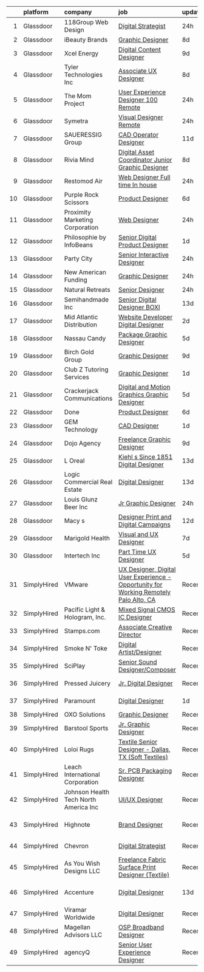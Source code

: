

|    | platform    | company                               | job                                                                                                                                                                                                                                                                                                                                                                                                                                                                                                                                                                                                                                                                                                                                                                                                                                                                                                                                                                                                                                                                                                                                                                                                                                                                                                                                                                                                                                                         | update_time   | location                   |
|---:|:------------|:--------------------------------------|:------------------------------------------------------------------------------------------------------------------------------------------------------------------------------------------------------------------------------------------------------------------------------------------------------------------------------------------------------------------------------------------------------------------------------------------------------------------------------------------------------------------------------------------------------------------------------------------------------------------------------------------------------------------------------------------------------------------------------------------------------------------------------------------------------------------------------------------------------------------------------------------------------------------------------------------------------------------------------------------------------------------------------------------------------------------------------------------------------------------------------------------------------------------------------------------------------------------------------------------------------------------------------------------------------------------------------------------------------------------------------------------------------------------------------------------------------------|:--------------|:---------------------------|
|  1 | Glassdoor   | 118Group Web Design                   | [Digital Strategist](https://www.glassdoor.com/partner/jobListing.htm?pos=116&ao=1110586&s=58&guid=000001812332aafe984913f774e7b07e&src=GD_JOB_AD&t=SR&vt=w&ea=1&cs=1_392ab40d&cb=1654152932528&jobListingId=1007909695229&cpc=149B3D5996025BBA&jrtk=3-0-1g4hj5aotr0hk801-1g4hj5aplm6qs800-19e7776499ad9148--6NYlbfkN0BH-2VCtctWeahL7e3dELF8GNW47hVC8hcqFSqEyk6iXBRBrcSA7v7GZRpC0nDzQwESVEdhuPTisFoumf7m-uEyVgobQ-Se7tf7DF9lbVn--pF4KKsnxB8ifRCtizYdrf8GFhomrK3taO6FUB2KyxTUZD136tKCw31efKtfs94G4E1N9IPhC6JMzSiYdrk6wTRZjg9dsWjTRBcr5A1OUhCnmhmmksPj70TsPaHqTKSDxohNTCOGjDAYHShP2s5HxRw0Bwn4e5f6Otq1TdeZcoKi4kcOvm2_nL8yLdkNimO85cZiLUdXUgCLkEPjQLTY-FMjHt7UY37P2lGoctHg6OTbjKHwRkzReC5vt4RO1Lhl5RxBZwHNYkuD5KNcIBcVH0z9l8mAlXqPSCv96DoGZ5XUzAwnLfWyCHsWv5AUfPXNeIl0xQ_8FEJfrLfpCK6ALJWHlVjL4GiMgXsAnFVkZOJzA9-owsYMCefICumfb1gEgpsoHBXQu7i4Vwt7XW9TVxM%3D)                                                                                                                                                                                                                                                                                                                                                                                                                                                                                                                                                                                                 | 24h           | Remote                     |
|  2 | Glassdoor   | iBeauty Brands                        | [Graphic Designer](https://www.glassdoor.com/partner/jobListing.htm?pos=119&ao=1110586&s=58&guid=000001812332aafe984913f774e7b07e&src=GD_JOB_AD&t=SR&vt=w&ea=1&cs=1_7f79df63&cb=1654152932528&jobListingId=1007889460296&cpc=8795CF9063CD573D&jrtk=3-0-1g4hj5aotr0hk801-1g4hj5aplm6qs800-6ac29f4d46719f01--6NYlbfkN0Bak6EwiWOi-lH95KQGz_2IteeDTGQu8PC0CTdvZEvB8aTxCVl-Yeh_qmspGBAX3vgbxoJuzbW3FoZo6byqxCXLwNK56gfZUKijTHbUINfxmFBAYcY2Zo0iMzF5nIGQKxFqPZLLuwSb9yYcLqtdWuGuYE1VrKOIl7uGDXH6xNO85maWtBP_MC4qKz8SMUW7d8-LYaFdWTtEJB11UWYI0FifzTgqt-PTxzrtBJe2EVrOIUYilR4nkHMjXAeLABJCMyQzVur4GAPKKExSzW0o4RKm4KL0YsV-epf37uVGL9Z_PiFSH7C0x_ArUtsJeklYHcvAunrejB2WuTt6pfFdz6K3oP5eD-UyATx6fRF5YMi-Me-YPsjyCctvQGRpwEFbwigTk_Z0qFTh1nLzKbsS7WI5AzxCb_KOt1nYTMbZMmjy1W9e136za_v9fDXPjk866yqLmN3YF8TxNZaWV-IGzDE1oYiVevU0znaDWEai3AB_QxuIjNpjGpzZ)                                                                                                                                                                                                                                                                                                                                                                                                                                                                                                                                                                                                                 | 8d            | Remote                     |
|  3 | Glassdoor   | Xcel Energy                           | [Digital Content Designer](https://www.glassdoor.com/partner/jobListing.htm?pos=111&ao=1110586&s=58&guid=000001812332aafe984913f774e7b07e&src=GD_JOB_AD&t=SR&vt=w&cs=1_9b5ad8a1&cb=1654152932527&jobListingId=1007886372226&cpc=654405A9B1E0A9F5&jrtk=3-0-1g4hj5aotr0hk801-1g4hj5aplm6qs800-9542735f28a37fff--6NYlbfkN0B-1D-e_ZYujhNkNlYyaLjJ6FcVQ233icvY0YU3o2VnplwYKKdLer6igUsC2PaWrJM_ncx7Nt_ov0DSOBXr_VXa0tpmWCtvzFB73M1K5aVbbqkl0LoHQnJsO3mtc6I6iPBleCMYXR6-CQJeCBVqNQPfZEUwi2RgUkonola2kpBwUhrpS3QD37S2h5RIzNM_Ws7hbZdCPZKp-nkU_HCez1FleWbt7a-JerVCXA8i_NYGAAX5OXMyKRzRUCrATA06NsnSspU-sE506wvBRX-Elt7y3yNZ-uoo5ItXoj8pYpgAml12oGVsrNXrU8UD_QJWza6OKqV6e9m5gKi5qDWj_X-PcPDjFSK7JqUjEnSVbCJW6fy1_nY3SyzkQaeXrlSjvEZjZRMhiydb-d9t9YFbRfsxGRTjfECXPQ7jec8rA1z_mZRulXeOjI1mX8P1T3HuTmBh-a-HbJ_gySgiBuG-brV9bZDDfbdqaqZqmDQgUePSH4btQHibuxeW0ENNq6BjkYEmfYRd3wi7VBtox02abHR88HxgM_5BFtHeacBnurI_3nbQqt6TMInrMEnX8KkjiKf6d-YT-a5y-q-GJqy6BpME)                                                                                                                                                                                                                                                                                                                                                                                                                                                                                                              | 9d            | Minneapolis, MN            |
|  4 | Glassdoor   | Tyler Technologies  Inc               | [Associate UX Designer](https://www.glassdoor.com/partner/jobListing.htm?pos=129&ao=1110586&s=58&guid=000001812332aafe984913f774e7b07e&src=GD_JOB_AD&t=SR&vt=w&cs=1_10d30792&cb=1654152932529&jobListingId=1007889296430&cpc=82B3195DA92CAF92&jrtk=3-0-1g4hj5aotr0hk801-1g4hj5aplm6qs800-52ece1768a858e83--6NYlbfkN0CeE3Wp1M-8tH35RiH3f1Z9bIMggqs9mWwktycFHRXbIf7vsqZ4_y01ylFrHTYta8MGGodIM6JsB7ZUbwCAD5cuLNmrbUydNcPRQjoLJAPqa3xeVfaSSCAjRWP_yCtohzOftj9U-4VHt8tGam8kYakPX_ikKU7YLU4zn5XEW2GZLfuefU88j-HcT8Fne2PEtP6Fldvmu1r_5-AqURip19Jw1-sVonMkBlHAN69eOreQgt-QtD1E7sxj9nnqgcX-RbMkbWhRkWxR3O3ACIkggw8pxRDDooOHvCgEcXBwYWfoOeF5gAUOQAiROIjMAVU6vAgOT9u6RgpSgrvSoge0dCmXHbuGo-u1xIk3_gDHv8jgNu9022rMD8_tQM2x9uAEW8kx6Keq7hmDY0Kw3NPh82zdOJUkXg6VAPY-nbRarkAqaCcMfX-XGVA9d3Zrtn_njhQbewGS_7I31R3flf5RraKGu3DIE-S169XWV4rah_TfGZ1sDipg_AbKz8foz4tX3N7tbW5SStYCevOXHKXET7jJqLx6XTfxzVdW3wEDCleMnQ%3D%3D)                                                                                                                                                                                                                                                                                                                                                                                                                                                                                                                                                     | 8d            | Plano, TX                  |
|  5 | Glassdoor   | The Mom Project                       | [User Experience Designer  100  Remote ](https://www.glassdoor.com/partner/jobListing.htm?pos=127&ao=1110586&s=58&guid=000001812332aafe984913f774e7b07e&src=GD_JOB_AD&t=SR&vt=w&cs=1_7722a910&cb=1654152932529&jobListingId=1007910373190&cpc=F5E96E35A1725171&jrtk=3-0-1g4hj5aotr0hk801-1g4hj5aplm6qs800-316a760ac97a5145--6NYlbfkN0BDp_epf89aHDQhKpPegNJQ_ldQpEFZQsM9OcONMGxWx6pU56EKHF58QjVdAUvn2gUDcvPGPuum3beqnb26HqTRfxV-Cj_rauCjLe0YjNLDnUPzJG0Gw09IW-MNsz_ya73dYQxfgDIM0sdd6iu-i6Fc9X089jyIBX-8bs8IZWLe9k7TI7G-yPwJnLLFDUHtrzvOLseTlHn0r0y8-iXgK0iPy4LDyKwh0xh_rqmw69nUKeFblwL4HXFPeZlX0xZVe60Z_JH9AigDG8ptxcZg_bfW9YphDM5tXVSdYSQjt8SIIYvWqa95lDU0SyI_KJQUCd0WEslHmRM7yJrbqQAzp1q1KDwRFGieNuF-gAYFQ9y_nkspgLrmJ3rP5BZ1aDvnz3hP0lJERg7uEW-gmcDMBbWKx7EJ-eOjIXH3AxCOV5lpalwHmJlKxGBlQIfWpvMOeg82aOtgsKirc2y6Iq7HhAqnIhYSf-vSQdAhMyfw5l_S4WRuvmNAeqvesjnEn32SacpD-XT1ZDDvIlbz7lZFWK5SFqkIsCDUEMwP8Bs_FCFaOwAwMz8MCbgJAK-7CjjiHSwCvUM1ABgx_g%3D%3D)                                                                                                                                                                                                                                                                                                                                                                                                                                                                                                    | 24h           | Remote                     |
|  6 | Glassdoor   | Symetra                               | [Visual Designer   Remote](https://www.glassdoor.com/partner/jobListing.htm?pos=118&ao=1110586&s=58&guid=000001812332aafe984913f774e7b07e&src=GD_JOB_AD&t=SR&vt=w&cs=1_119318cd&cb=1654152932528&jobListingId=1007910117840&cpc=8795CF9063CD573D&jrtk=3-0-1g4hj5aotr0hk801-1g4hj5aplm6qs800-81365151b091542e--6NYlbfkN0DxLmO7NH_YTtLbOIMvJFqJGEF88__vqD2fZF7JxivJ0azNiCTgnfJhqK52DTe9kl3HxAUXSrL2mTd0Ptx5yHlrOP7pNyy_I0DH1ewqAlG-HwrZHUudZdbZdhMuQaE91j7v3Tw7VN79EeVQTmxCsMd4tn55Y-PDa_cgZasr_TwpzLz_Hidwr2kO1kJMqXgLBdcwOdHE2zb1Kd_RZzqCbVRnhcm23K5dj6mk-9Dxamd8KnLGUw5RYVrhEC5ifqbKxXy6kIk_FMmd5OBRBnYPB2uRGb3uJ23Brrl5BeFcrL2tb7rISGSknNhrzzSgymp5LGLnlTp5xdQL3qF5LQNiiJMlrMsso5PdD3nJtpp59TtqlaV0PmpJcJkYCTwcsKmR6JePw6g6mCQnAfV-0CrdfXganFoGTCa7aP6ZzNUPtOS8yhOSbCI4A8XpFAM7oSkuN7k1uUGXAQCE7uzv4pKulmppH6mwMK5zAsFLcS-NCgQdfMYdwH8yNKNDnibpIID_jSqK6YV03r9mdCSXceSARt-cPy6hGtz_tai8zWzmA4-sO-BILZNU34g5tg9079ze4bPhDkPfxze1bw%3D%3D)                                                                                                                                                                                                                                                                                                                                                                                                                                                                                                                  | 24h           | Bellevue, WA               |
|  7 | Glassdoor   | SAUERESSIG Group                      | [CAD Operator Designer](https://www.glassdoor.com/partner/jobListing.htm?pos=123&ao=1110586&s=58&guid=000001812332aafe984913f774e7b07e&src=GD_JOB_AD&t=SR&vt=w&cs=1_2706efa6&cb=1654152932529&jobListingId=1007881542830&cpc=CBEBA1A9D941894A&jrtk=3-0-1g4hj5aotr0hk801-1g4hj5aplm6qs800-2351dc08897fc558--6NYlbfkN0A-FFjrYb3soGyNQt2RAhuSTdaxDAYxxY3Vcfe1-bdXvbP_zIzaDehkVWTkt9YafNyR_9T5HQudjqM-5ILfFouekaS0eYKHjurJOOuAwK8xab1RZQrwz-ZNy-gejz1_4ArjMb3bQXRhAjlWLLm5MEv5q6gXim5Zm8nP29oC6f4mCyBw0mUrQSn8lplJWjLdhRtSuBeJ8PlMPkmW1vkiIgBCfDgmGmIE98jhOi8pn1SKkVRZz5opMgRnzLFEJkmGIu7UEuCOlUDqfNuKrRytG-UA0D0MqIWmE5ngHqbYGvjdIwCa3LmQb09cIfFI1d4_q32SLeqPH4gygi4B3oUPr09YsENyI1faljMp0OIQAg1-H6Y1CRD2fPRt-8-ZjTlle2Bu9xhJ4dpFWtVAgrzGLlceQq5VeZC952SisJtz0-4Klkd7_LEBEW21Cj7YclL5fMJoozIHZcA_6sfeg9Ua0SHHHrWSI3gHwYzwVhM7iwCFkDZWRCLVhDEQXcgcbF0YmDMOKCR-gCdY51txSGH3Ip3CEVRgBHNCvMGi7D9uiNNrmnWInZeBZL9Ietw7jylvrvz6V1lXxOYk6DsGDBe43C05K-gn_aTNIcbsTgDtywrHdhvdlYHZAJ-WTa5rHSJ8_pj6rSNv4ODrUxrwis4BePbXLRHPDMberodi74h3X3k69A%3D%3D)                                                                                                                                                                                                                                                                                                                                                                                                                     | 11d           | Phoenix, AZ                |
|  8 | Glassdoor   | Rivia Mind                            | [Digital Asset Coordinator   Junior Graphic Designer](https://www.glassdoor.com/partner/jobListing.htm?pos=120&ao=1110586&s=58&guid=000001812332aafe984913f774e7b07e&src=GD_JOB_AD&t=SR&vt=w&ea=1&cs=1_2ebe2bc4&cb=1654152932528&jobListingId=1007890102769&cpc=654405A9B1E0A9F5&jrtk=3-0-1g4hj5aotr0hk801-1g4hj5aplm6qs800-5a18e3f000fb5be6--6NYlbfkN0DBHElbVzrerPYjGQLoFxzI3mE6t27TSbnoU03QMlrpXYSCuylsV1G3U28nWRWRtW9Ovagy9nFMYkH5D5wK5AB-IA8UapfQr8f-fjXa0PlR0Bjm72fpGLBfb6wur8Ja0KSQa0iZx9k9qCqUFg8k_8CQ2KfZHqbAE9SRRWMFOgniHbT_BzwwuTQ4EkHMT_kxe4H6fgr6hVY5LEtL2SS6EErZa04F5494HKb6Ay4N1W5PNPaf66Ynd9FIYM4dXVMjz1M5mTadz6C6XbWMhvOqPYZhNfNRpKz-5B14BXY8kVzu94uDvqrfr9TT9Yh4bBk09d9tHMc_-2_woHBXhQO_YrwjCKKep_aNhh91iSfh2XNbSE6463spxfErGcMIla8e-atvW3OeVA-ehe3DUllVDLJTYAzrHwYPXSpLbmDPiT14DmVNevM77-DVeQNpEHxuIKrdinylPTwT82zoA-dyaNYYBd7uY9PG4ZWoah7CqdcR2Jzs3Xs6nyh6H5j0X2HeWIqRJ8FBo6WpO2US-MiiUZ2FbAh_O85Nb40%3D)                                                                                                                                                                                                                                                                                                                                                                                                                                                                                                                                | 8d            | Remote                     |
|  9 | Glassdoor   | Restomod Air                          | [Web Designer Full time In house](https://www.glassdoor.com/partner/jobListing.htm?pos=112&ao=1110586&s=58&guid=000001812332aafe984913f774e7b07e&src=GD_JOB_AD&t=SR&vt=w&ea=1&cs=1_5fb08a42&cb=1654152932527&jobListingId=1007909701868&cpc=280AB1FAEDD8D536&jrtk=3-0-1g4hj5aotr0hk801-1g4hj5aplm6qs800-f439a42d77113113--6NYlbfkN0BGePG_6bgCTnXH4VvUJmQE8PmA9ECirJPNJpL6e9SG4K1f4oF8qh1_yxMJVq5yy8KL7XBDdnBiBWtDKGsJ7D6gbhdokAL2Fp_Ewi_hi31sHlCphPYe2jJ6WEWVGQ1aMsdX-iEYLDhA-csvmF4IicpeHy0pr08lQV3idsUkzlw_ubqQ5fKi3JG-xWSJQcp7VmUaNGWoajP3mLb3mSTnG5_keypwwjsMzrSKcLy37ocyGSxLVAHX3qJkcBRh7q-DmCz78BYpG8Kk6il_zAvWyCa9U1ccfrcZtwvXmSJ8PCPrIv_zZSI3Ez7kciDP55nKSI_qT_pnxM3E5ROIfXOC-EIe_GPlTeR5bIXsAeGXdfP1KORn5ScBIAq0_Y6TQDTsCo2rIZptMkH1murkXUkZnsCQ7H7WAnfPZKw39QSGbjhQs4FqzCvqTLGYBWGPdVTtFKTbk-CTIktoe-M9SuNTUP-CGNe00vJDUFZ9yPBZvYc1a4vkDM7R2taTfluJNHABzQ0%3D)                                                                                                                                                                                                                                                                                                                                                                                                                                                                                                                                                                                    | 24h           | Coppell, TX                |
| 10 | Glassdoor   | Purple  Rock  Scissors                | [Product Designer](https://www.glassdoor.com/partner/jobListing.htm?pos=107&ao=1110586&s=58&guid=000001812332aafe984913f774e7b07e&src=GD_JOB_AD&t=SR&vt=w&cs=1_370897a0&cb=1654152932526&jobListingId=1007895212083&cpc=C3517E2410EFB392&jrtk=3-0-1g4hj5aotr0hk801-1g4hj5aplm6qs800-19209a4e7ce6e273--6NYlbfkN0B9CJAjumQvo31X8FUvHYg0gNPS0rTJ-uJjWt5JfkEMII10vzOjbNJo6SQhCT4L7RAU6dtdEMhx8nmzmg3wfk6BhM-zFzZCODVrclYp7WjOWs3tGfzj4XR24wIewklUtdIwkGmUxB-lp8SCFGi5DovRpJU5XISOiy4Ol8SHKbhJQCa7LPvCMyjBo6z0dF169_-_bbSWOnfWpBZYSx234UFVtMfSr4I8-8FRheMnExutPsHVphb8Ad9siiVBxRXqKQkOTHP_Z1YdNVxOYm0V26l-36oPs1zLKYPeIMdiwu5iMupPJeLjkV1FlSqd7Vew1N7FntwD3zoaq9IlJeRrgsdCJEF1aGQl9vGdRXCadys2LSb2KojvZOJk2mfocS-zc02CEgWEYtv7YeRymJzevqOD3CiXt35zvSPxO5aIbCTFGXz0Ewhas7UFroW6jPjdiRS-1XBXPAB_kSbsO7xOJrUBex18sjCg-nzSnBMrOSHf-zyBx8nTqZbEGgU-eTnKk82lXhpplybKhRZN8K4oILQn)                                                                                                                                                                                                                                                                                                                                                                                                                                                                                                                                                                                      | 6d            | Remote                     |
| 11 | Glassdoor   | Proximity Marketing Corporation       | [Web Designer](https://www.glassdoor.com/partner/jobListing.htm?pos=101&ao=1110586&s=58&guid=000001812332aafe984913f774e7b07e&src=GD_JOB_AD&t=SR&vt=w&ea=1&cs=1_ee230607&cb=1654152932526&jobListingId=1007909411123&cpc=B71E0B593BA02405&jrtk=3-0-1g4hj5aotr0hk801-1g4hj5aplm6qs800-fdf77e2082eedeef--6NYlbfkN0CKNvdBtBh9SnuMcnkEvhJOJZTsmZHyY3ybnWicrfIHv4J7uR0g30tMm3JzRMilnpWfVo-QF4Uw8pdgMyGssC4PATq4MmUjSPmr3cHzrS-WMwGluAlFVv_LBsBToci7OzFez2U5QhCA2MlykN7Stsiel1TkWxiPyTbVV0OD3FMO8qGE57eQ-Z4oOTlUt4XpxZWeP1Fn4Ux0-R47tFYDV6108j7HGopo7oP_2CpBeSTalP0vq4n9H88TzBpzA9bZfrcybbuYK7YmA9DXfOD7hFQ1D6ZYe8LsHX0RbuN4pp1AWXQKv-6se7s43kln-zS0SRj7d6kkXuY8B_Echwwg3eV_qZdAZ7MFTXABkJ1PRzESHcDxB4jRAwMpCC_tgMVz4QDRq9ihk9e2BNj6QHAiru2ebesMxX5TfQU4MEMbeAYLVPMGcVBUPn9iI8QaRO_87ykQ2XZjRIVe5CbNEjX5bzzur8bqcbgyRRDUULGoAjUXoRnIMkxZgw-9lTFJj0SqP9xQNJk7Yk-skg%3D%3D)                                                                                                                                                                                                                                                                                                                                                                                                                                                                                                                                                                                         | 24h           | Brunswick, OH              |
| 12 | Glassdoor   | Philosophie by InfoBeans              | [Senior Digital Product Designer](https://www.glassdoor.com/partner/jobListing.htm?pos=113&ao=1110586&s=58&guid=000001812332aafe984913f774e7b07e&src=GD_JOB_AD&t=SR&vt=w&ea=1&cs=1_924a9ae9&cb=1654152932527&jobListingId=1007907174777&cpc=84DBBAA61F05C438&jrtk=3-0-1g4hj5aotr0hk801-1g4hj5aplm6qs800-11d7df0bc424287d--6NYlbfkN0CxNHn9w-jtTWe_RZttFxaIHe43K21EFyXUp6qq9_pyzrZZY9ivqOpdBrjA5zne8Z4XuJv17ljC7zTTe_54BfR9zMGsuut9wA2QO7VS_U1kFAD8TzewTEoddWreZzTg-8MxS-fbAi6tKUCfbEQiGbtBV4yz-iBw08WJYG5TjsHowXtb2PlmpMk5_939xuErRoUEW9dHHTVBC_rM2cBGzEgEpyicUnXZ8A8VpMjEs3jcvVJClBz6WUczGckE8_1RV8V8F-4BzI4JNZ8HzNXgg7zAyMLXO5VgeHJOG3um6Ws4bqxyaYKz35gI-mutt9PwwdUKzBRGYUC9KQOchSOQMC3JpcVQFuCvqLZCYh-u6_AGEUcLPcD9Tyf-VZSiBwRJi33Y2iMKfhFSHBuygMMZ-pRUWL7qBRmJcOzLv1BbmkcDvmn9BPxb1qxIgiXq5z1vz05tF6ov6ohSbrJXpczFxOJUCPEeJhLPl_uficEA2wDwCpBmFWxwCALM7jJgspLgfPs%3D)                                                                                                                                                                                                                                                                                                                                                                                                                                                                                                                                                                                    | 1d            | Remote                     |
| 13 | Glassdoor   | Party City                            | [Senior Interactive Designer](https://www.glassdoor.com/partner/jobListing.htm?pos=128&ao=1110586&s=58&guid=000001812332aafe984913f774e7b07e&src=GD_JOB_AD&t=SR&vt=w&ea=1&cs=1_e95c7b0f&cb=1654152932530&jobListingId=1007909529271&cpc=48B9F4758953335C&jrtk=3-0-1g4hj5aotr0hk801-1g4hj5aplm6qs800-8769dfc360d25208--6NYlbfkN0ALyhAUN4-rMnQis_n0DgkUvmAya-wWUdlU29uRgGT9KIzKCXIeS5itAw0GIAujaTy37iTorclyPI3vPqg1iZ9IXdL5ELBGGCW2AVh8eBw2QmaRPyAXe8ZiSbFo-Gs4IXN-8xSQhkPzltXA4JI3kcRoOU8Zbra8vcPgPYSRCbcID6KdafD0JdlSP0szyyZkvaS2qOOrfKzt0jYxWBF99OlvawwMIzzWPvurRODRYb9Oajlp6BZfiKNfXAGQQdP0VD0pwGlW3CVyv0_XuRQEItboYGeTKLLUbvdDwe6D7sCCdTTz6zTUK-wksK6BCiaeCKChYx9137pxL3ejiRpSF-_z7IjaHqxz9--9ReZHdOgAHEzWc9ZOOkEbHjRzdw5S-beKTFJjwTGbeSuZSzuq2z1iAis_o8L5iqs6vKQdafNe8Tx_shoNE5vxtT3hWC0217snNPP8Brjvz9IKBsFNOZ7uI9qlEG1Gu8an1N09rArtSR7QE0YN2pQg5wy78-v-DI4rc0d4rP1XsQ%3D%3D)                                                                                                                                                                                                                                                                                                                                                                                                                                                                                                                                                                          | 24h           | Remote                     |
| 14 | Glassdoor   | New American Funding                  | [Graphic Designer](https://www.glassdoor.com/partner/jobListing.htm?pos=117&ao=1110586&s=58&guid=000001812332aafe984913f774e7b07e&src=GD_JOB_AD&t=SR&vt=w&ea=1&cs=1_3fb70694&cb=1654152932528&jobListingId=1007909691736&cpc=82B3195DA92CAF92&jrtk=3-0-1g4hj5aotr0hk801-1g4hj5aplm6qs800-eb8123416104037c--6NYlbfkN0C2BFb7Ub2YUp4strrym9V3pWtjyRKtgHKt_kMzkewmGGJEved23y_kY-GSZp2akmOOdKUWdVMGc4CwU53ZNv7QfQhZ3Ihqlw1S7iBhZYnmCZCSpGSOutVDuZn8spH5sciykkYdhJ01LFRw6qhHRKONYR_TZNqqkxyBdNAKux9NM4-haekDLfiMknzS1caGOaHN6CBNUoG4U-nDqztEtDic48v-khysBpGIXYu8nSaeSRS5dSsj4rAVsUHX7crSvNBEUE-qOCbJL2tJA5aWkudoMtnxlF6BOot3SKSZJjuCLApWhJE4F2pFwHK8o2Xebmr0Nin-G3F29X_yBu9WnLVIQ_HLiKhCmdxoaAiZ5pOpFYwCmSEd4hcI1JQALvfMLXMq139qCCZ_PlfKUCbf1VXMLExOks5jIZSpGKTkdWiiUOs8CLDgJNPzR9BpvUKzXOp3RMu-4vKAP6rSzRZOqxSrpn0WGKI9T9EmQSRaY_ph8B6j-DiLVRUydNBXohBx4eqX7tQ6gjFoQw%3D%3D)                                                                                                                                                                                                                                                                                                                                                                                                                                                                                                                                                                                     | 24h           | Remote                     |
| 15 | Glassdoor   | Natural Retreats                      | [Senior Designer](https://www.glassdoor.com/partner/jobListing.htm?pos=102&ao=1110586&s=58&guid=000001812332aafe984913f774e7b07e&src=GD_JOB_AD&t=SR&vt=w&ea=1&cs=1_ab53691b&cb=1654152932526&jobListingId=1007910806135&cpc=328097CF308554EF&jrtk=3-0-1g4hj5aotr0hk801-1g4hj5aplm6qs800-73c43f05507531fc--6NYlbfkN0DM72RAmDF1KQkNsfNriBpLiz5kbqNIID0XR_mC5bTyz4qMtyJHeXtUyNdGavXNmnVyIpNvRM0jQZxXA2wBj3HWs3dAXj99p4dTRBzH3AYML86IgStb-gmsNRZ2M0fCk4URZsgdGdpRq-A0bhxeRY7iqXta6984jk4vravcYWzZZgl5zNiEEADBGmAHeY4Wxk-1ATlC0xkfW8lnFHY1_6JDdyEZ9J9mBdJCAJg1q8Y6gg4x4ZPg5MROASQYSZ3Et41yk8kaM_nuW4H8amVyQpU6Q-2WjPaB0CHGs8WvoAA6QZUnZnD5AMfe9rPjo40dNj9v_lMHrpm84c4Gmb387BNpsNwXrBwWdvAfxl43Zgd-D_lLWxofCj3awrh2MSqru3In1IAZfJYnRCE38tawSJp_2lJKbvrbQ1tqqhVGn7jwUJxmTz4u_aokHuzVSttDmW8F4ezF6FSZa377mmeOqx4AqaZY9-sawNZdsALeCE-c2SbtTbnh5UCCl7pFov4YmnKbJuXE7dZ1NRHD59qNhy-yl-wANkkOvsryWDQbnM9pkg%3D%3D)                                                                                                                                                                                                                                                                                                                                                                                                                                                                                                                                                      | 24h           | Remote                     |
| 16 | Glassdoor   | Semihandmade  Inc                     | [Senior Digital Designer  BOXI](https://www.glassdoor.com/partner/jobListing.htm?pos=115&ao=1110586&s=58&guid=000001812332aafe984913f774e7b07e&src=GD_JOB_AD&t=SR&vt=w&ea=1&cs=1_834f365e&cb=1654152932528&jobListingId=1007877414258&cpc=C5F9C09AE97B3D2F&jrtk=3-0-1g4hj5aotr0hk801-1g4hj5aplm6qs800-1c6c2c9305da4498--6NYlbfkN0Dh79sOQY_7kVGA-DFqBFFmeCXWb24BnCDtospNhZFNh2QR2HX4TbHJQOTuc3KKaWkwXRIQZgg2zHn7gwZ0L_jjjIqFqQ3WbTXLS12wJNPSkw7E2cFm-K9DOKhB5LR19RoihOh53SHRDsKpSGcc_3FfbIsBg08mQfqDWWQpPySioOFXNLHT8U-yA_ZSH-67Wf-cB2YotELHie-DaxXDjrTcjRyEDSg9HXRQLIV5I7Mjt6CgMw5dgyLUtD_phybJKPuWW255GvvHFC0RAeibHzSZEDHA1A0glXkbwDRC_bmR5qJSFMJCd95ztGWC-tPG0wkDa8e8pca04ztamV1W_aCkOojDukfuLrjq8DUPTHXO7RPw10phkW0zksQ_a4yK4xgmQH9xBPE_6THkCuHsVLPxugxjSLX2R-XILgkzSSlhSVZuzJUEhOSYQD21fj6XeA97lKdFPAL6WXGTWMC6omiZjbk3sojrV3Xa999LR-V9c8xLLs0gcdAqiO-Q6cwQCWpGVS_tgkEG4w%3D%3D)                                                                                                                                                                                                                                                                                                                                                                                                                                                                                                                                                                        | 13d           | California                 |
| 17 | Glassdoor   | Mid Atlantic Distribution             | [Website Developer   Digital Designer](https://www.glassdoor.com/partner/jobListing.htm?pos=106&ao=1110586&s=58&guid=000001812332aafe984913f774e7b07e&src=GD_JOB_AD&t=SR&vt=w&ea=1&cs=1_2c7488dd&cb=1654152932526&jobListingId=1007903294411&cpc=BC94DADD91C18169&jrtk=3-0-1g4hj5aotr0hk801-1g4hj5aplm6qs800-2b67c79111503ea4--6NYlbfkN0BFoUiGhYgMv7mY7eF-LUw5iBVmnYrkwGa4q8pcO4KaVnLrhYX2UEPCV2Z8xr9c14HKUUNq9DvnCyysFLQSGDIXNyuipCfsfrXAIskEj7Qd1qOVlTRTHFDUJjSUZy5S8u-oMzntyD7XA4wR23HXW9mL44-sFXbxUo5zag_3hC_G7woMXF7Qes8IAeHwMkVNk0IzYXWNtMRZw4BtMb82rAUEtoMwHScml0cEX39RhzwTVxv5PbP07s9SQOj1y4YDu1l7pgdsKy8AnEuH5VEqr7TOmzv7HtnJnKNDl7HuX6_QeLI-KKNTRsvbuC5iMWhFXcHPbs4h36vHTwF2gD5hBJnxLSewjh1odRNMVmAYohok2_om8Z-sZMWaWDfUQaQq8Kir6wgsaSZEHAoW4jwYLt35_lmOzZxSYa24NwsiDY4Jy423aa2gVKkzJ3WCcOYIXwVgdoLSTeyOiaFIu8tBxz7EbcHCVERHwSXDkq4wFhU2ibrzCsTPRvgTEi4jklEYitiDSCG4hmSSgw%3D%3D)                                                                                                                                                                                                                                                                                                                                                                                                                                                                                                                                                                 | 2d            | Durham, NC                 |
| 18 | Glassdoor   | Nassau Candy                          | [Package   Graphic Designer](https://www.glassdoor.com/partner/jobListing.htm?pos=125&ao=1110586&s=58&guid=000001812332aafe984913f774e7b07e&src=GD_JOB_AD&t=SR&vt=w&ea=1&cs=1_ebbcc816&cb=1654152932529&jobListingId=1007898498771&cpc=01657B10174A43CF&jrtk=3-0-1g4hj5aotr0hk801-1g4hj5aplm6qs800-78c118477428610d--6NYlbfkN0DdXCyICXvsKlMKBVu2wrjP4QzM4LY4A1iLdQTs-B3snLOO4K_Xo_8pg8VzvODCawQab-Z5618S3X14aoekI8oyQ9BkjCPbvGT54AS6cpTj0CiFW8py_M9maz8PSkNO6DWmEZq7E97BRqTNW5ZTNk1RpktHp28ggP8qd-K9G3knC1fwWotwuJCesOVgWwGcEgxBo8bZrFcsXwBSXpVheWMeuMmRunWFDWCLR05q5RfxD8ER-wew2oyfiwPOTUmDQP5mUycAB9nPD_J5hhF3C1ptN6uAez7_7A2_2OY8yer_HK2ZsOh-2tY9pHrKGxI0gEktPWtbkg9-FZTdvGJM6tFuR8PvFOFsOa1p1DF1k2BWCk8qVIZnO0bOW0UQ2KWdCNlzu5pB1T4s65x5FKne1SnXectX1Bd6KZkoC3_NP0viG5FcPwyC7ylEjFwwHcZguuEC2gAlqWBbkphE2XOxBGdP0jHzVmSFwarNuSMBCsO_Dq2Ywi7fNjeR4RJ9uynLAfE%3D)                                                                                                                                                                                                                                                                                                                                                                                                                                                                                                                                                                                         | 5d            | Hicksville, NY             |
| 19 | Glassdoor   | Birch Gold Group                      | [Graphic Designer](https://www.glassdoor.com/partner/jobListing.htm?pos=122&ao=1110586&s=58&guid=000001812332aafe984913f774e7b07e&src=GD_JOB_AD&t=SR&vt=w&ea=1&cs=1_ee8d0c57&cb=1654152932529&jobListingId=1007886476180&cpc=AC285F3A3ECA6BB0&jrtk=3-0-1g4hj5aotr0hk801-1g4hj5aplm6qs800-5aea5d7d3ff2f61e--6NYlbfkN0BQjTKa63lkfgBCT12W81KXyrDMGXWVAErlwTZKQQBzmW2syPYTxeMxC7EYdiREAI4QbNU1B47TE3zkAZ0bvhkmY0xmM0FZBWKXfAql_pA02sruSwlXjwfxsUON83erq-MnN7J3MTUeCquSRPGzwh34vdBpybKEswnIWuBOs1ZVgSoI2DyapVrrUcVrolBeOxC4AiQlIlgqk-zIs1tX6hnhfKtRG6mPtEAHWL52NQmeteZapatcQT5e8jW5MqJ2nD3avIRZmFeuaOeEFxAIMglJ3sVQNDjxKOiNvJuhBrxAwr5ojs4gr984oroMO4x3sG-EU27V8Gr5-ho7OByS69E_cpaiL8U5Ux9TPF-_O4lKg87UDeA-HodlJabi-x4wfRZmaoGSHPwbDeFHQV_XTvTsdXC4nUYwqp9IwzRbL2Mjf9outQktfYlArWo_z6P9SzZ0yyYdA0QzFv_U3JGjGJReurvyk27VhgQ5wtBONkCML-dLg1aEvcmd)                                                                                                                                                                                                                                                                                                                                                                                                                                                                                                                                                                                                                 | 9d            | Remote                     |
| 20 | Glassdoor   | Club Z  Tutoring Services             | [Graphic Designer](https://www.glassdoor.com/partner/jobListing.htm?pos=126&ao=1110586&s=58&guid=000001812332aafe984913f774e7b07e&src=GD_JOB_AD&t=SR&vt=w&ea=1&cs=1_645c6c89&cb=1654152932529&jobListingId=1007905813633&cpc=9C2286EA3771AAF6&jrtk=3-0-1g4hj5aotr0hk801-1g4hj5aplm6qs800-4963d9b0d41728a6--6NYlbfkN0BczshYwenD_mbGF9bJL-JBLQFvhZBjjdvjCH_5n2P7o4P2D0KMTyTuwvFQ8GtB9LoGLpt7FyYonc23Vlnb87DADZ3zL23UJqbfSffnwDcL1fDLY-nAd4u1clgoCQOeK9OjOtJKD5MYKk8r5yhMG_g6u908hcP5jLpu29DoYmL-nFavL1ShGUrgC2z07JLTksy0JCzXcIju3LGYpeIFAkBYl9HAgC9cYGbf7HXNJmoqp21YE4uXGG9Wtc636uzyr086bH75Q41E9LFMsmbolBcPFYC-HIyLPCbIIe42C7l010ex6ud4e9uhk9lds2PdvXqvtkxDiZpgv0yDYNPJAEwG2Zd0rCMfyiGbztUCi4Nc0BEHDBJ9sBJpDB4wH9aBqP2KDmLMv5qCv_JAZ71kX2ZCkPY5_eT5BRukCzKECDCnjrcOZugC8WkXN5JyJRJ3RR8ly2rEzr4GMAN-nbgR1OMjKV7Eku1EKvX70x1VpP5z-XhIBzqOJW9DnWtjF9M9rg8%3D)                                                                                                                                                                                                                                                                                                                                                                                                                                                                                                                                                                                                   | 1d            | Tampa, FL                  |
| 21 | Glassdoor   | Crackerjack Communications            | [Digital and Motion Graphics   Graphic Designer](https://www.glassdoor.com/partner/jobListing.htm?pos=105&ao=1110586&s=58&guid=000001812332aafe984913f774e7b07e&src=GD_JOB_AD&t=SR&vt=w&ea=1&cs=1_a41210fa&cb=1654152932526&jobListingId=1007899179018&cpc=FD0C804CFA90C8E1&jrtk=3-0-1g4hj5aotr0hk801-1g4hj5aplm6qs800-4119b7ffd432092e--6NYlbfkN0B2gTXXlubBWfaJD3-68vf6rz1FKns231YboDBrYrra6ULyPejrG_3OJfCzt9cG2ZOYTWGT8SQv5oGTEDBXQQFheRTPmRReNOakHOugp4ffBwWO_IXUXUui5-NKfKUISmtznTLJ8aJIHK4pCZQAxiVwBEHi_IfQrvl_HksAdmmYmzEOy4F6VZXXQHAdde5yHQObcLMDt04TARfgjeN7W0Gxrub3NmVc9x1xDLibnPh-biWcvwaoF-pTb-1kpCS9_zClP_Y0BG4yx98RuQVlXzcwgNUQynp-iLKRG8aACeOeFtb_rZCjrc7d5AotryjTEhZJdhep4tb2JWNmanlEW48mmNRmpAfUxivi7LdMT69fgeVH7N7GhVWQ8Km5CHLUMjXapFnpx2pZ__jidMS9ijugdezxBH2F5_AaSExvu0iYEolpLFk9EDDUTupeux4yfYAc8w42aGXw6ZTqlwHPLnT1tpmngc2Hj8VTOQzQ3v-eeJZ9B5k6C3AmAmlEJQIk0lzTyDX1rwFamNZLIyC75VvpD85qp6P6VpM%3D)                                                                                                                                                                                                                                                                                                                                                                                                                                                                                                                                     | 5d            | Wellesley, MA              |
| 22 | Glassdoor   | Done                                  | [Product Designer](https://www.glassdoor.com/partner/jobListing.htm?pos=104&ao=1110586&s=58&guid=000001812332aafe984913f774e7b07e&src=GD_JOB_AD&t=SR&vt=w&cs=1_e3f4da13&cb=1654152932526&jobListingId=1007896596008&cpc=7F406056C5176881&jrtk=3-0-1g4hj5aotr0hk801-1g4hj5aplm6qs800-62694e3607ed607e--6NYlbfkN0C-LxO6OzFeyYVxZOsqOoGVZSPgtH8WHva8NWd1WDVRmqXupYKp1xC7mBY477ooZpLSbW9f2GHbcWvIeALBGdza5CccmxxfJIlOcVioI_zaq_nlqjoAI9qWq4AcwmRasbYh3PVdAmo-nd2dfN4TyJGlDH__UQKqaR9AQZwfwL5gEGZlNmtrP0nIZZcyiivmOFlDiOR623garmoL0lTEMYiM_HrgIAaPlmOoAYMk2MmNY9I1BRwa8-Ia8_1Q3yi1MWqbIbjwMKDyGyogpoAEtOxd8AG7NLKLMjAN7Rg8rfDf1-Nkbl1kOI7dzkely174n0mtwA24tCEPUaKqMIy5GY3YlgTN2VeJAG_BTO38w-yTsOMjqoKqrv2QAnR1RO9dAi6Q38Xt9JTOrTN7gRzrjxdTMTMAf7bcA7p5VY-maEcNeVxw5ljG1tBpv1TUPSUCZ0JMKS9xPrl63Q2QSnsOFNy5Kn4Bw-o4xaH58OCBtjHxdHr1LTTEksyQHV4ohP8ipq7Ab2sR6vlCJumKkI3JrrLD9AY7WHrmO4YabwL4ByfRJcWSzInAAEXEsiRhn60kgwyhw4JPiRzboyv1qyxsORtm)                                                                                                                                                                                                                                                                                                                                                                                                                                                                                                                      | 6d            | Remote                     |
| 23 | Glassdoor   | GEM Technology                        | [CAD Designer](https://www.glassdoor.com/partner/jobListing.htm?pos=108&ao=1110586&s=58&guid=000001812332aafe984913f774e7b07e&src=GD_JOB_AD&t=SR&vt=w&ea=1&cs=1_2110fd25&cb=1654152932527&jobListingId=1007905079747&cpc=70D6958B2CFB98E6&jrtk=3-0-1g4hj5aotr0hk801-1g4hj5aplm6qs800-991af8c9eb0bc631--6NYlbfkN0DlcaguI4sweZRKJTadbViwUmuipadyC1IVR7LlJxAnY3ZOe5e_slvkrj--CbdG1yGhRo5HFEV3mzfqUYQ4TICuNQTao7NFwZXEr7sqlMxqmBBZuQE50ltPSbcWpCPXRVjFfpve-RW2zNPBKTPCfJBBPFEs14Sq2GdMMtdw40Kl7WX9NrREmAi3EsZm1ZT0N_fszAwLaaSDnfetUQaxIse7hmSEngrGnVVcUzCVPzrD5XlQcO6D-Wq6r50cJ80hgXCBn-7A3TjpGSV0_gxK8oeuDHV21Uupkul2JhJgH_g8NlnM0v47POp81JMbuJJTFZPMLI0_tfZW1bG3yHJaRL3yHcLSINApsm_bv2-ozWFM_ny4UL13q7LWaOO53ZDIce1bmSgal_mjUG8wZKxwdcwiDjCNvpSECYGrsEZCTQjV_dK6uYqOsir2_g5UQwexbYgAo0IFk-I6xHZTXIyA2DonH3wSUeNGKF0uH3SKhq6itRxUks2QSwXZ76JoaGu0o3I%3D)                                                                                                                                                                                                                                                                                                                                                                                                                                                                                                                                                                                                       | 1d            | Oak Ridge, TN              |
| 24 | Glassdoor   | Dojo Agency                           | [Freelance Graphic Designer](https://www.glassdoor.com/partner/jobListing.htm?pos=114&ao=1110586&s=58&guid=000001812332aafe984913f774e7b07e&src=GD_JOB_AD&t=SR&vt=w&ea=1&cs=1_fcbf64a6&cb=1654152932528&jobListingId=1007886314219&cpc=0FE1F5EA2BC84A01&jrtk=3-0-1g4hj5aotr0hk801-1g4hj5aplm6qs800-e1971c5e7f865864--6NYlbfkN0BJ7SxFFu0QS4s1WksMiRI1tKjLJJuNPDUQ_PYvNvf3fpUzcpH-6oJ1gM9ZieZiUVApO4EXtJPJ4hzvl3ekleuOI2KrkFbOcArk2rtAUlVu53MGm_q-S3UTLucUxmWS18iyZvJQrtozoBbkMf2-jh_fwPDIZahjC3Rt9-KJN3IEAo5njvaWVslXID93r8-9Ey5AWi0I-RRWp5jS9mENfBKpuouAWC3XpuT9g8RHf3UGixWkTORF5z7KZVpIyBQPvVE0KndkrknXvog3tvXwwDHkhv5NLlTbFhC6f0K8MLStDI6nN1U0C4VX-dxjFhypVvZRkb1waoSwfay7Zzap7eC9tJH0oYFLlXDtYnHV3RFRi4GPGnihf5u1GXREAZgRIkA-hFp4qAAfvQq5xoSnugiCvyEKz4iE2hJGccQ_GGBGziO0ncXwLfpxNsrkw-pUCsIL2HpU9xdgo5-OZ3-yK_j3kP-NvA9oHFJ0SCYIkm9XtzZkqPAKHGZ0CAGGoH0crk4uZGfVFYmCPA%3D%3D)                                                                                                                                                                                                                                                                                                                                                                                                                                                                                                                                                                           | 9d            | Washington State           |
| 25 | Glassdoor   | L Oreal                               | [Kiehl s Since 1851   Digital Designer](https://www.glassdoor.com/partner/jobListing.htm?pos=130&ao=1110586&s=58&guid=000001812332aafe984913f774e7b07e&src=GD_JOB_AD&t=SR&vt=w&cs=1_4dbe79b9&cb=1654152932529&jobListingId=1007876471320&cpc=F41FEAB56D215062&jrtk=3-0-1g4hj5aotr0hk801-1g4hj5aplm6qs800-aa4f0d4601815796--6NYlbfkN0B--xwTx5z5GtX4kwB4PKln9ei78TGhUZ0jXbBonS0qzEhzYeEaBt0GkTPTcdrr5MmjImG-hzFHfP3Ap430zrmED0jS4l6GKZklSYmnHBBtmYUx1r8nP5ntFOWtyAFLWENlOTsJ48tv2Jh4GxyQI2UlHSHMG9A_Sog867Kj0e0-KBZ-WYqjsQB1xp7-sVQDp5jHdx62Jw_sYnAuK9mkuQrJ-m_UG-JcVUQOMcMcQWB7tpj3EGHH2q5s1gRG6IOrhAEJl4AoMpdgoMwVOroVi1CDqBhyWTW7LSslqaySe_FVTrOuquQvjz16FDPiCZrekxJzDXaE-CZjXZ7lOEW2_AlAWl4GfVITXhPAh_pCiQhr7RbL7I_xWW0KE-vYJ-6uPlj2gcBSALMO3IZMedo7Was4hPN2ydMBBR0yquOq8pKoht_deyy3JW0vrFDAW_HmNT-lnlooy36V5rdFOXmo2cNG7dEuzhIFmJc_WfIH43g6NGV77NcD7GOOBUWR7AqdliEXR7ZLNer1ZEEnbdpkYFFoBX2lWwuaFvE%3D)                                                                                                                                                                                                                                                                                                                                                                                                                                                                                                                                                   | 13d           | New York, NY               |
| 26 | Glassdoor   | Logic Commercial Real Estate          | [Digital Designer](https://www.glassdoor.com/partner/jobListing.htm?pos=103&ao=1110586&s=58&guid=000001812332aafe984913f774e7b07e&src=GD_JOB_AD&t=SR&vt=w&ea=1&cs=1_f273adc2&cb=1654152932526&jobListingId=1007876655475&cpc=6FDD437F7834ACD3&jrtk=3-0-1g4hj5aotr0hk801-1g4hj5aplm6qs800-3df4574363338670--6NYlbfkN0Cqf4KlaVgD5Oprt50bTSGIXscy08AnzTvnbo2Kt8cQ5DsJ7O4Wk0bMNWu9KHP6YejMhOyX32xjjJpeKAHS2fSlhaKFXxkXTySTt5poW0MMpaueHqSDcKEAQ0xN3Fg3ebmht2DMyL2m59CV4YTd3VJ6puLe_YS7CK1wDYYa5PXC0NrxxNRu21GpNlVSpFZwMdlmCeXpMuLDt3T6qrCZXHl0IkXpWjSaHwpsHjxDRAXuVaGrdp3bSEqhN74SjvuP47pNCqPVGdo4wmU1REAzb07SS7GbPMDONyTkhI_qiqO3jbYui6FP075m_ozCwM0pO2O3MSjLSLT_K0yE-LW9XFc7CHjkurudePhtLCm0YP4_Rii6EkYgNdceyPxvEkW2gY6JwJbW11imEj6U-vfHxHhlvHXD_0_vBL6Unfe2HVkM50bjnyRaMjt7oYmOft6ftCg4dX4JUbo2auGOoqUwrOuf4i0AXRKmJRKah-PWK8BBDblhBZ1P8q_KP4Teffqa3fE%3D)                                                                                                                                                                                                                                                                                                                                                                                                                                                                                                                                                                                                   | 13d           | Las Vegas, NV              |
| 27 | Glassdoor   | Louis Glunz Beer  Inc                 | [Jr  Graphic Designer](https://www.glassdoor.com/partner/jobListing.htm?pos=121&ao=1110586&s=58&guid=000001812332aafe984913f774e7b07e&src=GD_JOB_AD&t=SR&vt=w&ea=1&cs=1_0261d75c&cb=1654152932529&jobListingId=1007910008369&cpc=F5E96E35A1725171&jrtk=3-0-1g4hj5aotr0hk801-1g4hj5aplm6qs800-0dd1243332e96b14--6NYlbfkN0Cxcf1zDivkoCnEQtxM33c9dwj4w4RtN3noy0dzIYvu2Mwjx1b4SFgULS0cWWZ80T7PpoYiuVzFR1Bzv7PsextjkFRR2st3bbU7uOVzO7TkeRroPqm-873OCHBydNGSO5iomUTo16CCuA7kD34PIVrb-NomKb87x_OLljpPRQ387Yfk7OAqbHWeU1bibN3fSvtqN1Pv09slOXcz1UZB5MiBDG9xjbh6jAsLneZJcj5xeh-10KZOTf0XaWBjHlNt3r0aIYzqY2NrH-O1dAR7YWlu4UjCF9nIfg0lWlGM6HHFZygyH_DhGvovN6BbdvZZw4L1Xzd6Tsg-ntiyI9MyIfMhETOL938mIMalAQcXuc9_9fq8AJ5s13Frrv_EQjGNR9UqzNEszIpNR0A2sNHRWqAWdjMvxzIVwmxzhB-oQ29hgypC-mz2pQuNTRbQrcoE7NoLbznuJ-6wDg0qrjKEaR3NSbl9AUX5diiN4Rez7IZJi-12b7_1Bo-oRiqrYlLHylE%3D)                                                                                                                                                                                                                                                                                                                                                                                                                                                                                                                                                                                               | 24h           | Chicago, IL                |
| 28 | Glassdoor   | Macy s                                | [Designer  Print and Digital Campaigns](https://www.glassdoor.com/partner/jobListing.htm?pos=124&ao=1110586&s=58&guid=000001812332aafe984913f774e7b07e&src=GD_JOB_AD&t=SR&vt=w&cs=1_d6ce695a&cb=1654152932529&jobListingId=1007880773239&cpc=723ADC3DFE402989&jrtk=3-0-1g4hj5aotr0hk801-1g4hj5aplm6qs800-189bb3e6c8aff7b6--6NYlbfkN0DjHvLHG-fYDKeElzGabtytFldtxc-EIiSdXvIQjqX9HIzUG8IcG8J2L7sWMIRp2VQ06bhkLcEu_3NLf__ndl4Q0arEWs7lnQUbkYE34b6Xe4T84U7zjS0imPiEsBgkiC7ik1LdYmNJm7YfpjAYPelfGjY7OOTmKXrHhxEsgYe-bSs2BikUILpIPuv02mfNn59TrUW4skw-2l-gbsOmWJrB2QEyocxidJYa-9z6x1lveZYCtL77XjHVXuhuo7cGeabiwYtBY3mEQfu_oQVJb0A_fX-zCRa99j4IwoK6sMIOiKyX-Zgyo6nhCiqdQ5q09CMUXrcIgqKN-xa-F5ML7hjVnduaahzqxtt2DiQzk9juYcMvOKAcsc-Wm_8b8QUzIyv5yz4_7jaiOJpqI9rL25XwI4eFiFg9oHS6Og3S5gm9cwJSDTlARf2FQUasAXf7Pud-oO1BKGXSznqWELbrjhis1tgXd2jBK_WUNRsy1_kiYnvYyQ71EzK1t43v9gQBQHrcj0oo14ryB8Y0konM-eNprPfuT1rnOQiiNCq5mpeelxHvrRCRAKcxKHU8dG6RHZPz0etmErr-7pv1ODE_D5F3xNPk2W_NF8FgTgBOvphDZt8iNKjZLamxTMPFNC_0GJ8H-LiOfmKFWos6v8rFYn7HaHT8ErAiwcmW-IDSSCLWppjoU8PvK-YlyIb6fHPnhnLY6TII6fo1XXU_mFCJu1P1zjWK-sNqVzA8dNsa9gdXp8c8Ahy4bF1fMFFqrDR633Ld_gBPd4gQY2hGDUjQYWsTuscdgl4AWGBE_Sp-bd8QVmaTUv3y6Hl_zcOh37XSsEuBJLXfQXUZcprONwDdjfcDU2kRGCUDV2f6ZCTi2K0bNPbAY6EyWQF1iI_AW1oOrlQh0Al19hNT5QX2NVVeSRyIqN3eMWje6UmBMIEYJFiwK7QyhVvsiEpAJVk40QMTMppAdPFDnk0GQQ8DeWVBk21hanIU3tEterTsjtz_UohiGk-zFc4jxM_gOFgJ0OQirdUzgPSPovVdHRHHHADinp8vtXqFkNvA4AWMtiltU_xWDBaJjSKXd7R7) | 12d           | New York, NY               |
| 29 | Glassdoor   | Marigold Health                       | [Visual and UX Designer](https://www.glassdoor.com/partner/jobListing.htm?pos=110&ao=1110586&s=58&guid=000001812332aafe984913f774e7b07e&src=GD_JOB_AD&t=SR&vt=w&cs=1_887577aa&cb=1654152932527&jobListingId=1007892502134&cpc=5EFBB0462F9C6B7A&jrtk=3-0-1g4hj5aotr0hk801-1g4hj5aplm6qs800-9b3cb7afa3a868e6--6NYlbfkN0BOXuGoEprab630UTZtlO0zSF92s9S7S2JAKfDpgJnI48Yvg-kvAq5EQjCiABulU7rt4DrJjzq16LA1OYR3N2W3QFAt42dpjwDydXPo2L_CQ8fIPtmFZ94QuWaSO3fdpUYFb4e_ZVDov7iWUBDkdYR1UZrd3kOPXB7JaEf5-K9sncaqUe3g7zlv5dolpRuUs00-VgTPhn7fKEQxWyq2moFDgmmsoJdAU66FPUk0jkZcRySFK6-Nshi2ePRm6ot9j1Z4FJyx5Yqiavbc2jb-JtL3ne7fzsswhrJgZUIsEhDF2z4uTh6LalTDU1yWTBG60Cdx6CARKgbuN2Gd_UCR0T9BI0atEs0VoS039KYlHXO5uRXjyZ0ZIZwtsvxyT-uVw8VucC0unw1zavwEKQpFdS1WT4kL7MXeWn7ZvX06U0v2srfUrKynLqTwMoR_DyeA_ghRmXLhov6ggZMK04ccsjJay6KsqGEPhwSdXotPXV6C0wKzM7MVUH0BjvchSPcV276GBawXu7hpcZbXsmEEQz_SOVV5iPG19sgZSG8l1Iypd2htQ8jcV_whjjmsWrQc0m6Yv4kN9xQCGwUiVv9wrYnsr9w8ghRIm1s%3D)                                                                                                                                                                                                                                                                                                                                                                                                                                                                                                  | 7d            | Remote                     |
| 30 | Glassdoor   | Intertech  Inc                        | [Part Time UX Designer](https://www.glassdoor.com/partner/jobListing.htm?pos=109&ao=1110586&s=58&guid=000001812332aafe984913f774e7b07e&src=GD_JOB_AD&t=SR&vt=w&ea=1&cs=1_3e1b1750&cb=1654152932527&jobListingId=1007899626025&cpc=923E3B470662C757&jrtk=3-0-1g4hj5aotr0hk801-1g4hj5aplm6qs800-8e65ae976d9e962f--6NYlbfkN0DPtnWd5c3HSXcHE7Q9oJFHp5RQto9btUDg0qVxvc0iqj-fTOFvfyy1ASDi6wx1MLSzdJXebjbb50NxQdCW5XsTlAM0wAREVoKjq0HgukbZx4FKiEMBw3qD1Oug9BHUG0djVgLG30tZHdhn2jdzOlt_tXiCKjcNNI7jm3diDqoYNEk9GBpbnjzqjBDAHrqsdTk4wIUlFAnVj31rbVkt6K_6q5Qx9dSmZcTztCsJk3QQPp2ZBhdPoQbK5g18TUH8AHp-oMPyo4oert2ij7iS-GYdp37qbY4kjLcgrFM3-Nin4zx97J98HD9mwZdRxln86PHpBHkj6D9P-tGXlZ7YdG2VWsc52u-I4Z10lF6oM4u2LqTw040jVDGEkPAemnzlj9mq3f44JxdX8ns3izsJUUVEtXTumQgCvuwi7AiJuNXSO5tj8XPYXxOTNElX32Yv34CIWP2lam32p7NgSizt3nTdvyIV_u-8h-7nENOKrCrI5BtW5xFgXNy96ubJhXGZtKyYEYWo0RGN8pivb-8qR37OKB6Fs6KZvQUCLLu46U_C92z7PQkLZH3YVqe_KFBNTWTrr_GOdllGWtQV2-DWIfB4)                                                                                                                                                                                                                                                                                                                                                                                                                                                                                                            | 5d            | Minneapolis, MN            |
| 31 | SimplyHired | VMware                                | [UX Designer, Digital User Experience - Opportunity for Working Remotely Palo Alto, CA](https://www.simplyhired.com/job/LnrnD0pYqQqXwibJdWs5vH6qxS2TCnzJRCzELWJ44k7Vr850B43sew?q=digital+designer)                                                                                                                                                                                                                                                                                                                                                                                                                                                                                                                                                                                                                                                                                                                                                                                                                                                                                                                                                                                                                                                                                                                                                                                                                                                          | Recently      | Palo Alto, CA +7 locations |
| 32 | SimplyHired | Pacific Light & Hologram, Inc.        | [Mixed Signal CMOS IC Designer](https://www.simplyhired.com/job/Sc4ydI-Y5NpOFOEUqhWztzjvzWmwyfMMewgYJXukJHdQGI01Wzwkiw?q=digital+designer)                                                                                                                                                                                                                                                                                                                                                                                                                                                                                                                                                                                                                                                                                                                                                                                                                                                                                                                                                                                                                                                                                                                                                                                                                                                                                                                  | Recently      | Los Angeles, CA            |
| 33 | SimplyHired | Stamps.com                            | [Associate Creative Director](https://www.simplyhired.com/job/7xGO-wJieXv_NzzVoxPgTdtBSAwVEilegZStK5AtsdhpI0cSlsoXzg?q=digital+designer)                                                                                                                                                                                                                                                                                                                                                                                                                                                                                                                                                                                                                                                                                                                                                                                                                                                                                                                                                                                                                                                                                                                                                                                                                                                                                                                    | Recently      | Austin, TX                 |
| 34 | SimplyHired | Smoke N' Toke                         | [Digital Artist/Designer](https://www.simplyhired.com/job/Tu4pSeguLPVhaIZTneVgUQydFdy2yC9TOE3ilWDHvg9gwyjUL6vNmA?q=digital+designer)                                                                                                                                                                                                                                                                                                                                                                                                                                                                                                                                                                                                                                                                                                                                                                                                                                                                                                                                                                                                                                                                                                                                                                                                                                                                                                                        | Recently      | Remote                     |
| 35 | SimplyHired | SciPlay                               | [Senior Sound Designer/Composer](https://www.simplyhired.com/job/MFRkWFxMfYfHxn1BijUSjkZo0C-Bv5a8G2ysJXs28cOhYb7VjQZ7eg?q=digital+designer)                                                                                                                                                                                                                                                                                                                                                                                                                                                                                                                                                                                                                                                                                                                                                                                                                                                                                                                                                                                                                                                                                                                                                                                                                                                                                                                 | Recently      | United States              |
| 36 | SimplyHired | Pressed Juicery                       | [Jr. Digital Designer](https://www.simplyhired.com/job/rY_R7aQaBTdNlz9h0g6csbRyfBrYrnvHGvFC---KViX3ancCWMsMJQ?q=digital+designer)                                                                                                                                                                                                                                                                                                                                                                                                                                                                                                                                                                                                                                                                                                                                                                                                                                                                                                                                                                                                                                                                                                                                                                                                                                                                                                                           | Recently      | Los Angeles, CA            |
| 37 | SimplyHired | Paramount                             | [Digital Designer](https://www.simplyhired.com/job/3h7xy--SRb0QNHgH1xnKcIc0POrFDt4TwXAL65RAvgr2q_NUwkfNsA?q=digital+designer)                                                                                                                                                                                                                                                                                                                                                                                                                                                                                                                                                                                                                                                                                                                                                                                                                                                                                                                                                                                                                                                                                                                                                                                                                                                                                                                               | 1d            | New York, NY               |
| 38 | SimplyHired | OXO Solutions                         | [Graphic Designer](https://www.simplyhired.com/job/BXUyWLRJM5GqlXxmpwBw-g_A_qs7M6-f7IDZTvQqqHxFROKtKw3p1Q?q=digital+designer)                                                                                                                                                                                                                                                                                                                                                                                                                                                                                                                                                                                                                                                                                                                                                                                                                                                                                                                                                                                                                                                                                                                                                                                                                                                                                                                               | Recently      | Adobe, AZ                  |
| 39 | SimplyHired | Barstool Sports                       | [Jr. Graphic Designer](https://www.simplyhired.com/job/Y4FCpe7Fk3ePIjx5rtw8GJ_lcqAQ7NjV6HkHug89DeJmbte9xR8fEw?q=digital+designer)                                                                                                                                                                                                                                                                                                                                                                                                                                                                                                                                                                                                                                                                                                                                                                                                                                                                                                                                                                                                                                                                                                                                                                                                                                                                                                                           | Recently      | New York, NY               |
| 40 | SimplyHired | Loloi Rugs                            | [Textile Senior Designer - Dallas, TX (Soft Textiles)](https://www.simplyhired.com/job/nx27XuJuawNUKklr2BH9bkRMWy83nmOgqDL9KzV7Zq9Zh_AJEGk41w?q=digital+designer)                                                                                                                                                                                                                                                                                                                                                                                                                                                                                                                                                                                                                                                                                                                                                                                                                                                                                                                                                                                                                                                                                                                                                                                                                                                                                           | Recently      | Dallas, TX                 |
| 41 | SimplyHired | Leach International Corporation       | [Sr. PCB Packaging Designer](https://www.simplyhired.com/job/CY_L3ifU6jHJIruCEt2By_gDJBLASOEM4rp4V4wOYWCvOYRfJANygg?q=digital+designer)                                                                                                                                                                                                                                                                                                                                                                                                                                                                                                                                                                                                                                                                                                                                                                                                                                                                                                                                                                                                                                                                                                                                                                                                                                                                                                                     | Recently      | Buena Park, CA             |
| 42 | SimplyHired | Johnson Health Tech North America Inc | [UI/UX Designer](https://www.simplyhired.com/job/lmBHX2irPO1snPkiUbEFN1wF-6eltdzApRES0DMgbWtcQS8M-_letQ?q=digital+designer)                                                                                                                                                                                                                                                                                                                                                                                                                                                                                                                                                                                                                                                                                                                                                                                                                                                                                                                                                                                                                                                                                                                                                                                                                                                                                                                                 | Recently      | Cottage Grove, WI          |
| 43 | SimplyHired | Highnote                              | [Brand Designer](https://www.simplyhired.com/job/gt3INsrOdzs8hu2lkDNm3eKJY469NVM7qEefY-k6r5mfYNrEff657Q?q=digital+designer)                                                                                                                                                                                                                                                                                                                                                                                                                                                                                                                                                                                                                                                                                                                                                                                                                                                                                                                                                                                                                                                                                                                                                                                                                                                                                                                                 | Recently      | San Francisco, CA          |
| 44 | SimplyHired | Chevron                               | [Digital Strategist](https://www.simplyhired.com/job/C0ejhJk3Ih6orKY37IioaH048XM1pEafWvhwtsrvid4tAQvC-pBYJg?q=digital+designer)                                                                                                                                                                                                                                                                                                                                                                                                                                                                                                                                                                                                                                                                                                                                                                                                                                                                                                                                                                                                                                                                                                                                                                                                                                                                                                                             | Recently      | San Ramon, CA              |
| 45 | SimplyHired | As You Wish Designs LLC               | [Freelance Fabric Surface Print Designer (Textile)](https://www.simplyhired.com/job/ZBXjBnpVmB8oyLXQqmsJmJzkyGJP93qrqnOgXy8mo8Abdtc-sm6CCQ?q=digital+designer)                                                                                                                                                                                                                                                                                                                                                                                                                                                                                                                                                                                                                                                                                                                                                                                                                                                                                                                                                                                                                                                                                                                                                                                                                                                                                              | Recently      | Remote                     |
| 46 | SimplyHired | Accenture                             | [Digital Designer](https://www.simplyhired.com/job/TIh_rEuU2fooCYDEYjFUWUh-9AIFzKV9k6a-pIUPI0KrakR189ecGg?q=digital+designer)                                                                                                                                                                                                                                                                                                                                                                                                                                                                                                                                                                                                                                                                                                                                                                                                                                                                                                                                                                                                                                                                                                                                                                                                                                                                                                                               | 13d           | San Jose, CA +9 locations  |
| 47 | SimplyHired | Viramar Worldwide                     | [Digital Designer](https://www.simplyhired.com/job/pq0zgtgAAZenVQ0Izaj0nt7Ym2Y8jnThjyAt4jxCkjTBfPXVT5-hQA?q=digital+designer)                                                                                                                                                                                                                                                                                                                                                                                                                                                                                                                                                                                                                                                                                                                                                                                                                                                                                                                                                                                                                                                                                                                                                                                                                                                                                                                               | Recently      | United States              |
| 48 | SimplyHired | Magellan Advisors LLC                 | [OSP Broadband Designer](https://www.simplyhired.com/job/ciuxo51gbko7GffD52DKo4UpAg6AQGeZqyURjzVjvA0YPEL1oa4Oqg?q=digital+designer)                                                                                                                                                                                                                                                                                                                                                                                                                                                                                                                                                                                                                                                                                                                                                                                                                                                                                                                                                                                                                                                                                                                                                                                                                                                                                                                         | Recently      | Kansas City, MO            |
| 49 | SimplyHired | agencyQ                               | [Senior User Experience Designer](https://www.simplyhired.com/job/cIDtvicOoH53aMYEP0Ljm-akwv5PTKqGSpFWDKdyocaD4666RjrRkA?q=digital+designer)                                                                                                                                                                                                                                                                                                                                                                                                                                                                                                                                                                                                                                                                                                                                                                                                                                                                                                                                                                                                                                                                                                                                                                                                                                                                                                                | Recently      | Bethesda, MD               |